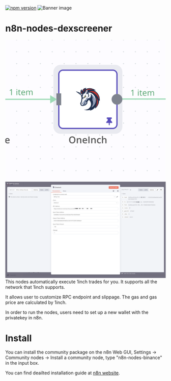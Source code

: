 [![npm version](https://badge.fury.io/js/n8n-nodes-binance.svg)](https://badge.fury.io/js/n8n-nodes-binance)
![Banner image](https://user-images.githubusercontent.com/10284570/173569848-c624317f-42b1-45a6-ab09-f0ea3c247648.png)

# n8n-nodes-dexscreener

![](assets/example1.png)
![](assets/example2.png)
This nodes automatically execute 1inch trades for you. It supports all the network that 1inch supports.

It allows user to customize RPC endpoint and slippage. The gas and gas price are calculated by 1inch.

In order to run the nodes, users need to set up a new wallet with the privatekey in n8n.

# Install
You can install the community package on the n8n Web GUI, Settings -> Community nodes -> Install a community node, type "n8n-nodes-binance" in the input box.

You can find deailted installation guide at [n8n website](https://docs.n8n.io/integrations/community-nodes/installation/#install-a-community-node).
